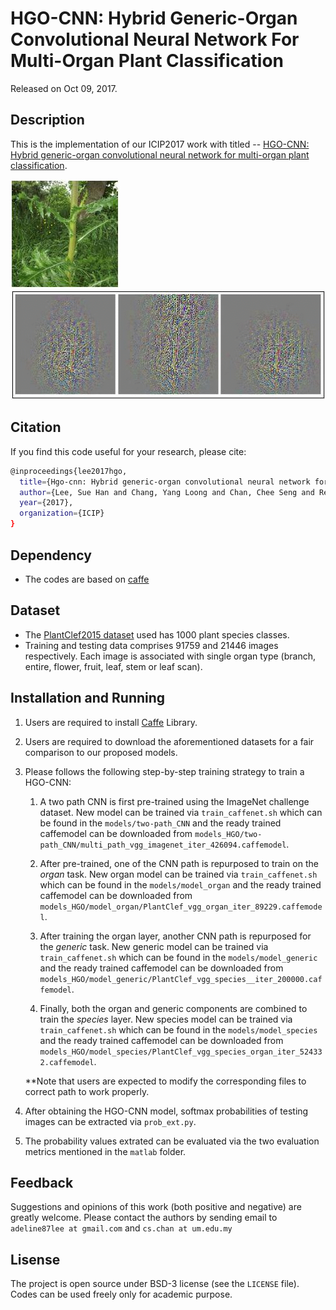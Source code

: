 # HGO-CNN: Hybrid Generic-Organ Convolutional Neural Network For Multi-Organ Plant Classification

Released on Oct 09, 2017.

## Description

This is the implementation of our ICIP2017 work with titled -- [HGO-CNN: Hybrid generic-organ convolutional neural network for multi-organ plant classification](http://cs-chan.com/doc/ICIP_CR.pdf).

![demo1](GIF/ex1.JPG) ![demo](GIF/HGO.gif)

## Citation 
If you find this code useful for your research, please cite:
```sh
@inproceedings{lee2017hgo,
  title={Hgo-cnn: Hybrid generic-organ convolutional neural network for multi-organ plant classification},
  author={Lee, Sue Han and Chang, Yang Loong and Chan, Chee Seng and Remagnino, Paolo},
  year={2017},
  organization={ICIP}
}
```

## Dependency

* The codes are based on [caffe](http://caffe.berkeleyvision.org/)

## Dataset
* The [PlantClef2015 dataset](http://www.imageclef.org/lifeclef/2015/plant) used has 1000 plant species classes. 
* Training and testing data comprises 91759 and 21446 images respectively. Each image is associated with single organ type (branch, entire, flower, fruit, leaf, stem or leaf scan).

## Installation and Running

1. Users are required to install [Caffe](https://github.com/BVLC/caffe) Library.

2. Users are required to download the aforementioned datasets for a fair comparison to our proposed models.

3. Please follows the following step-by-step training strategy to train a HGO-CNN:

    1. A two path CNN is first pre-trained using the ImageNet challenge dataset. New model can be trained via ```train_caffenet.sh``` which can be found in the ```models/two-path_CNN```  and the ready trained caffemodel can be downloaded from ```models_HGO/two-path_CNN/multi_path_vgg_imagenet_iter_426094.caffemodel```.
  
    2. After pre-trained, one of the CNN path is repurposed to train on the *organ* task. New organ model can be trained via ```train_caffenet.sh``` which can be found in the ```models/model_organ``` and the ready trained caffemodel can be downloaded from ```models_HGO/model_organ/PlantClef_vgg_organ_iter_89229.caffemodel```.

    3. After training the organ layer, another CNN path is repurposed for the *generic* task. New generic model can be trained via ```train_caffenet.sh``` which can be found in the ```models/model_generic``` and the ready trained caffemodel can be downloaded from ```models_HGO/model_generic/PlantClef_vgg_species__iter_200000.caffemodel```.

   4. Finally, both the organ and generic components are combined to train the *species* layer. New species model can be trained via ```train_caffenet.sh``` which can be found in the ```models/model_species``` and the ready trained caffemodel can be downloaded from ```models_HGO/model_species/PlantClef_vgg_species_organ_iter_524332.caffemodel```.
   
   **Note that users are expected to modify the corresponding files to correct path to work properly.

4. After obtaining the HGO-CNN model, softmax probabilities of testing images can be extracted via ```prob_ext.py```.

5. The probability values extrated can be evaluated via the two evaluation metrics mentioned in the ```matlab``` folder.

## Feedback
Suggestions and opinions of this work (both positive and negative) are greatly welcome. Please contact the authors by sending email to ``` adeline87lee at gmail.com ``` and `cs.chan at um.edu.my` 

## Lisense
The project is open source under BSD-3 license (see the ``` LICENSE ``` file). Codes can be used freely only for academic purpose.


